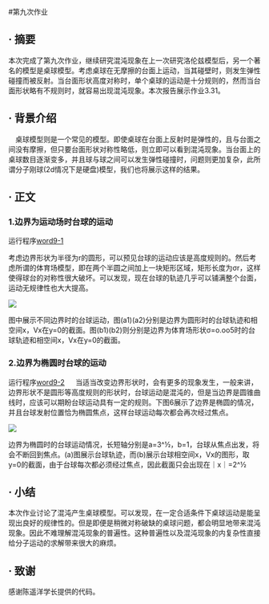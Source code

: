 #第九次作业
## · 摘要
本次完成了第九次作业，继续研究混沌现象在上一次研究洛伦兹模型后，另一个著名的模型是桌球模型。考虑桌球在无摩擦的台面上运动，当其碰壁时，则发生弹性碰撞而被反射。当台面形状高度对称时，单个桌球的运动是十分规则的，然而当台面形状略有不规则时，就容易出现混沌现象。本次报告展示作业3.31。
## · 背景介绍
　桌球模型则是一个常见的模型。即使桌球在台面上反射时是弹性的，且与台面之间没有摩擦，但只要台面形状对称性略低，则立即可以看到混沌现象。当台面上的桌球数目逐渐变多，并且球与球之间可以发生弹性碰撞时，问题则更加复杂，此所谓分子刚球(2d情况下是硬盘)模型，我们也将展示这样的结果。
## · 正文
### **1.边界为运动场时台球的运动**

运行程序[word9-1](https://github.com/zhaozhanyi0804/computationalphysics_N2015301020052/blob/master/Homework_9/Word9-1.py)

考虑边界形状为半径为r的圆形，可以预见台球的运动应该是高度规则的。然后考虑所谓的体育场模型，即在两个半圆之间加上一块矩形区域，矩形长度为σr，这样使得球台的对称性很大破坏。可以发现，现在台球的轨迹几乎可以铺满整个台面，运动无规律性也大大提高。 

![](https://github.com/zhaozhanyi0804/computationalphysics_N2015301020052/blob/master/Homework-8/8-1.jpg)

图中展示不同边界时的台球运动，图(a1)(a2)分别是边界为圆形时的台球轨迹和相空间x，Vx在y=0的截面。图(b1)(b2)则分别是边界为体育场形状σ=o.oo5时的台球轨迹和相空间x，Vx在y=0的截面。

### **2.边界为椭圆时台球的运动**

运行程序[word9-2](https://github.com/zhaozhanyi0804/computationalphysics_N2015301020052/blob/master/Homework_9/Word9-2.py)
　
 当适当改变边界形状时，会有更多的现象发生，一般来讲，边界形状不是圆形等高度规则的形状时，台球运动是混沌的，但是当边界是圆锥曲线时，应该可以期盼台球运动具有一定的规则。下图6展示了边界是椭圆的情况，并且台球发射位置恰为椭圆焦点，这样台球运动每次都会再次经过焦点。 
 
 ![](https://github.com/zhaozhanyi0804/computationalphysics_N2015301020052/blob/master/Homework-8/8-1.jpg)
 
 边界为椭圆时的台球运动情况，长短轴分别是a=3^½，b=1，台球从焦点出发，将会不断回到焦点。(a)图展示台球轨迹，而(b)展示台球相空间x，Vx的图形，取y=0的截面，由于台球每次都必须经过焦点，因此截面只会出现在｜x｜=2^½
 
## · 小结 
本次作业讨论了混沌产生桌球模型。可以发现，在一定合适条件下桌球运动是能呈现出良好的规律性的。但是即便是稍微对称破缺的桌球问题，都会明显地带来混沌现象。因此不难理解混沌现象的普遍性。这种普遍性以及混沌现象的内复杂性直接给分子运动的求解带来很大的麻烦。

## · 致谢
感谢陈遥洋学长提供的代码。

